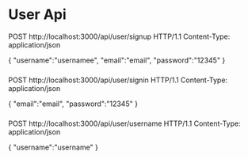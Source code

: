 # User Api

POST http://localhost:3000/api/user/signup HTTP/1.1
Content-Type: application/json

{
    "username":"usernamee",
    "email":"email",
    "password":"12345"
}

###

POST http://localhost:3000/api/user/signin HTTP/1.1
Content-Type: application/json

{
    "email":"email",
    "password":"12345"
}

###

POST http://localhost:3000/api/user/username HTTP/1.1
Content-Type: application/json

{
    "username":"username"
}
